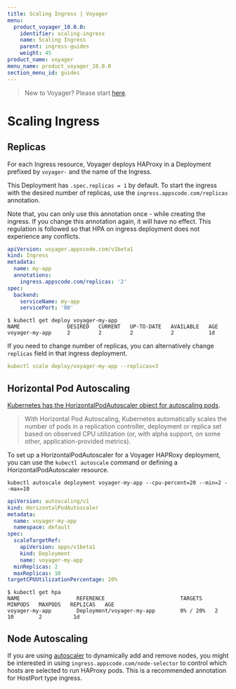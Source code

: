 ```yaml
---
title: Scaling Ingress | Voyager
menu:
  product_voyager_10.0.0:
    identifier: scaling-ingress
    name: Scaling Ingress
    parent: ingress-guides
    weight: 45
product_name: voyager
menu_name: product_voyager_10.0.0
section_menu_id: guides
---
```

> New to Voyager? Please start [here](/docs/concepts/overview.md).

# Scaling Ingress

## Replicas

For each Ingress resource, Voyager deploys HAProxy in a Deployment prefixed by
`voyager-` and the name of the Ingress.

This Deployment has `.spec.replicas = 1` by default. To start the ingress with the desired
number of replicas, use the `ingress.appscode.com/replicas` annotation.

Note that, you can only use this annotation once - while creating the ingress. If you change this annotation again,
it will have no effect. This regulation is followed so that HPA on ingress deployment does not experience any conflicts.

```yaml
apiVersion: voyager.appscode.com/v1beta1
kind: Ingress
metadata:
  name: my-app
  annotations:
    ingress.appscode.com/replicas: '2'
spec:
  backend:
    serviceName: my-app
    servicePort: '80'
```

```console
$ kubectl get deploy voyager-my-app
NAME               DESIRED   CURRENT   UP-TO-DATE   AVAILABLE   AGE
voyager-my-app     2         2         2            2           1d
```

If you need to change number of replicas, you can alternatively change `replicas` field in that ingress deployment.
```yaml
kubectl scale deploy/voyager-my-app --replicas=3
```

## Horizontal Pod Autoscaling

[Kubernetes has the HorizontalPodAutoscaler object for autoscaling pods](https://kubernetes.io/docs/guides/run-application/horizontal-pod-autoscale/).

> With Horizontal Pod Autoscaling, Kubernetes automatically scales the number
> of pods in a replication controller, deployment or replica set based on
> observed CPU utilization (or, with alpha support, on some other, application-provided metrics).

To set up a HorizontalPodAutoscaler for a Voyager HAPRoxy deployment, you can
use the `kubectl autoscale` command or defining a HorizontalPodAutoscaler
resource.

```console
kubectl autoscale deployment voyager-my-app --cpu-percent=20 --min=2 --max=10
```

```yaml
apiVersion: autoscaling/v1
kind: HorizontalPodAutoscaler
metadata:
  name: voyager-my-app
  namespace: default
spec:
  scaleTargetRef:
    apiVersion: apps/v1beta1
    kind: Deployment
    name: voyager-my-app
  minReplicas: 2
  maxReplicas: 10
targetCPUUtilizationPercentage: 20%
```

```
$ kubectl get hpa
NAME                  REFERENCE                        TARGETS    MINPODS   MAXPODS   REPLICAS   AGE
voyager-my-app        Deployment/voyager-my-app        0% / 20%   2         10        2          1d
```

## Node Autoscaling
If you are using [autoscaler](https://github.com/kubernetes/autoscaler/tree/master/cluster-autoscaler) to dynamically add and remove nodes, you might be interested in using `ingress.appscode.com/node-selector` to control which hosts are selected to run HAProxy pods. This is a recommended annotation for HostPort type ingress.
